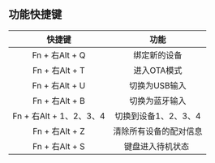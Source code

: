 ## 功能快捷键
快捷键|功能
:--:|:--:
Fn + 右Alt + Q|绑定新的设备
Fn + 右Alt + T|进入OTA模式
Fn + 右Alt + U|切换为USB输入
Fn + 右Alt + B|切换为蓝牙输入
Fn + 右Alt + 1、2、3、4|切换到设备1、2、3、4
Fn + 右Alt + Z|清除所有设备的配对信息
Fn + 右Alt + S|键盘进入待机状态 